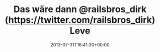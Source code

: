 ---
retweeted: false
source: <a href="http://twitter.com" rel="nofollow">Twitter Web Client</a>
entities:
  hashtags: []
  symbols: []
  user_mentions: []
  urls:
  - url: http://t.co/362fLKfBpr
    expanded_url: http://i.imgur.com/hYXNsDl.gif
    display_url: i.imgur.com/hYXNsDl.gif
    indices:
    - '39'
    - '61'
display_text_range:
- '0'
- '61'
favorite_count: '0'
id_str: '362614005434560512'
truncated: false
retweet_count: '0'
id: '362614005434560512'
possibly_sensitive: false
created_at: Wed Jul 31 16:41:30 +0000 2013
favorited: false
full_text: 'Das wäre dann [@railsbros_dirk](https://twitter.com/railsbros_dirk) Level
  2:'
lang: de
quote_url: http://i.imgur.com/hYXNsDl.gif
tags:
- pesos/twitter
date: '2013-07-31T16:41:30+00:00'
src: https://twitter.com/bascht/status/362614005434560512
original_url: https://twitter.com/bascht/status/362614005434560512
type: twitter_tweet
text: 'Das wäre dann [@railsbros_dirk](https://twitter.com/railsbros_dirk) Level 2:'
title: Das wäre dann @railsbros_dirk (https://twitter.com/railsbros_dirk) Leve

---